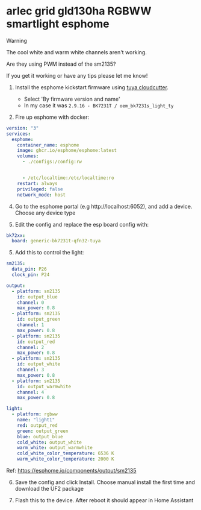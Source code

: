 # arlec grid gld130ha RGBWW smartlight esphome
> [!WARNING]
> The cool white and warm white channels aren't working.
> 
> Are they using PWM instead of the sm2135?
>
> If you get it working or have any tips please let me know!

1. Install the esphome kickstart firmware using [tuya cloudcutter](https://github.com/tuya-cloudcutter/tuya-cloudcutter).
   - Select 'By firmware version and name'
   - In my case it was `2.9.16 - BK7231T / oem_bk7231s_light_ty`

2. Fire up esphome with docker:
```yaml
version: "3"
services:
  esphome:
    container_name: esphome
    image: ghcr.io/esphome/esphome:latest
    volumes:
      - ./configs:/config:rw


      - /etc/localtime:/etc/localtime:ro
    restart: always
    privileged: false
    network_mode: host
```

4. Go to the esphome portal (e.g http://localhost:6052), and add a device. Choose any device type

5. Edit the config and replace the esp board config with:
```yaml
bk72xx:
  board: generic-bk7231t-qfn32-tuya
```

5. Add this to control the light:
```yaml
sm2135:
  data_pin: P26
  clock_pin: P24

output:
  - platform: sm2135
    id: output_blue
    channel: 0
    max_power: 0.8
  - platform: sm2135
    id: output_green
    channel: 1
    max_power: 0.8
  - platform: sm2135
    id: output_red
    channel: 2
    max_power: 0.8
  - platform: sm2135
    id: output_white
    channel: 3
    max_power: 0.8
  - platform: sm2135
    id: output_warmwhite
    channel: 4
    max_power: 0.8

light:
  - platform: rgbww
    name: "light1"
    red: output_red
    green: output_green
    blue: output_blue
    cold_white: output_white
    warm_white: output_warmwhite
    cold_white_color_temperature: 6536 K
    warm_white_color_temperature: 2000 K
```

Ref: https://esphome.io/components/output/sm2135

6. Save the config and click Install. Choose manual install the first time and download the UF2 package

7. Flash this to the device. After reboot it should appear in Home Assistant

